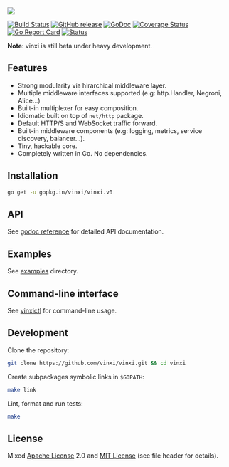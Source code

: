 <img src="http://vinxi.github.io/public/images/large.png" />

[![Build Status](https://travis-ci.org/vinxi/vinxi.png)](https://travis-ci.org/vinxi/vinxi) [![GitHub release](https://img.shields.io/badge/version-0.1.0-orange.svg?style=flat)](https://github.com/vinxi/vinxi/releases) [![GoDoc](https://godoc.org/github.com/vinxi/vinxi?status.svg)](https://godoc.org/github.com/vinxi/vinxi) [![Coverage Status](https://coveralls.io/repos/github/vinxi/vinxi/badge.svg?branch=master)](https://coveralls.io/github/vinxi/vinxi?branch=master) [![Go Report Card](https://goreportcard.com/badge/github.com/vinxi/vinxi)](https://goreportcard.com/report/github.com/vinxi/vinxi) [![Status](https://img.shields.io/badge/status-beta-blue.svg)](#)

**Note**: vinxi is still beta under heavy development.

## Features

- Strong modularity via hirarchical middleware layer.
- Multiple middleware interfaces supported (e.g: http.Handler, Negroni, Alice...)
- Built-in multiplexer for easy composition.
- Idiomatic built on top of `net/http` package.
- Default HTTP/S and WebSocket traffic forward.
- Built-in middleware components (e.g: logging, metrics, service discovery, balancer...).
- Tiny, hackable core.
- Completely written in Go. No dependencies.

## Installation

```bash
go get -u gopkg.in/vinxi/vinxi.v0
```

<!--
## Docs

- Introduction
- Installation
- API
- Design goals
- Use cases
- Middleware layer
- List of middleware
- Interpolarity with existent frameworks and libraries.
- Writting a middleware
- Performance
- Benchmarking
- Examples
-->

## API

See [godoc reference](https://godoc.org/github.com/vinxi/vinxi) for detailed API documentation.

## Examples

See [examples](https://github.com/vinxi/vinxi/tree/master/_examples) directory.

## Command-line interface

See [vinxictl](https://github.com/vinxi/vinxictl) for command-line usage.

## Development

Clone the repository:
```bash
git clone https://github.com/vinxi/vinxi.git && cd vinxi
```

Create subpackages symbolic links in `$GOPATH`:
```bash
make link
```

Lint, format and run tests:
```bash
make 
```

## License

Mixed [Apache License](https://opensource.org/licenses/Apache-2.0) 2.0 and [MIT License](https://opensource.org/licenses/MIT) (see file header for details).
